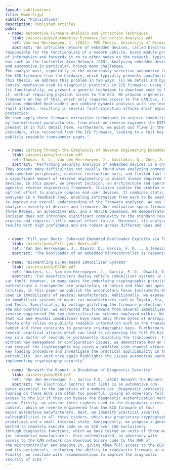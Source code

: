 ```yaml
---
layout: publications
title: EmberCrypt
subTitle: "Publications"
description: Published articles
pubs:
 - name: Automotive Firmware Analysis and Extraction Techniques
   link: /assets/pubs/Automotive_Firmware_Extraction_Analysis.pdf
   ref: Van den Herrewegen, J. (2021). PhD Thesis. University of Birmingham, UK.
   abstract: "An intricate network of embedded devices, called Electronic Control Units (ECUs), is
responsible for the functionality of a modern vehicle. Every module processes a myriad
of information and forwards it on to other nodes on the network, typically an automotive
bus such as the Controller Area Network (CAN). Analysing embedded device software,
and automotive in particular, brings many challenges.
The analyst must, especially in the notoriously secretive automotive industry, first lift
the ECU firmware from the hardware, which typically prevents unauthorised access. In
this thesis, we address this problem in two ways: (i) We detail and bypass the access
control mechanism used in diagnostic protocols in ECU firmware. Using existing diagnos-
tic functionality, we present a generic technique to download code to RAM and execute
it, without requiring physical access to the ECU. We propose a generic firmware readout
framework on top of this, which only requires access to the CAN bus. (ii) We analyse
various embedded bootloaders and combine dynamic analysis with low-level hardware
fault attacks, resulting in several fault-injection attacks which bypass on-chip readout
protection.
We then apply these firmware extraction techniques to acquire immobiliser firmware
by two different manufacturers, from which we reverse engineer the DST80 cipher and
present it in full detail here. Furthermore, we point out flaws in the key generation
procedure, also recovered from the ECU firmware, leading to a full key recovery based on
publicly readable transponder pages."


 - name: Cutting Through the Complexity of Reverse Engineering Embedded Devices
   link: /assets/pubs/incision.pdf
   ref: Thomas, S. L., Van den Herrewegen, J., Vasilakis, G., Chen, Z., Ordean, M., & Garcia, F. D. (2021). Cutting Through the Complexity of Reverse Engineering Embedded Devices. IACR Transactions on Cryptographic Hardware and Embedded Systems, 2021(3), 360–389. https://doi.org/10.46586/tches.v2021.i3.360-389
   abstract: "Performing security analysis of embedded devices is a challenging task.
They present many difficulties not usually found when analyzing commodity systems:
undocumented peripherals, esoteric instruction sets, and limited tool support. Thus,
a significant amount of reverse engineering is almost always required to analyze such
devices. In this paper, we present Incision, an architecture and operating-system
agnostic reverse engineering framework. Incision tackles the problem of reducing the
upfront effort to analyze complex end-user devices. It combines static and dynamic
analyses in a feedback loop, enabling information from each to be used in tandem
to improve our overall understanding of the firmware analyzed. We use Incision to
analyze a variety of devices and firmware. Our evaluation spans firmware based on
three RTOSes, an automotive ECU, and a 4G/LTE baseband. We demonstrate that
Incision does not introduce significant complexity to the standard reverse engineering
process and requires little manual effort to use. Moreover, its analyses produce correct
results with high confidence and are robust across different OSes and ISAs."


 - name: "Fill your Boots: Enhanced Embedded Bootloader Exploits via Fault Injection and Binary Analysis"
   link: /assets/pubs/Fill_your_Boots.pdf
   ref: "Van den Herrewegen, J., Oswald, D., Garcia, F. D. ., & Temeiza, Q. (2020). Fill your Boots: Enhanced Embedded Bootloader Exploits via Fault Injection and Binary Analysis. IACR Transactions on Cryptographic Hardware and Embedded Systems, 2021(1), 56–81. https://doi.org/10.46586/tches.v2021.i1.56-81"
   abstract: "The bootloader of an embedded microcontroller is responsible for guarding the device’s internal (flash) memory, enforcing read/write protection mechanisms. Fault injection techniques such as voltage or clock glitching have been proven successful in bypassing such protection for specific microcontrollers, but this often requires expensive equipment and/or exhaustive search of the fault parameters. When multiple glitches are required (e.g., when countermeasures are in place) this search becomes of exponential complexity and thus infeasible. Another challenge which makes embedded bootloaders notoriously hard to analyse is their lack of debugging capabilities. This paper proposes a grey-box approach that leverages binary analysis and advanced software exploitation techniques combined with voltage glitching to develop a powerful attack methodology against embedded bootloaders. We showcase our techniques with three real-world microcontrollers as case studies: 1) we combine static and on-chip dynamic analysis to enable a Return-Oriented Programming exploit on the bootloader of the NXP LPC microcontrollers; 2) we leverage on-chip dynamic analysis on the bootloader of the popular STM8 microcontrollers to constrain the glitch parameter search, achieving the first fully-documented multi-glitch attack on a real-world target; 3) we apply symbolic execution to precisely aim voltage glitches at target instructions based on the execution path in the bootloader of the Renesas 78K0 automotive microcontroller. For each case study, we show that using inexpensive, open-design equipment, we are able to efficiently breach the security of these microcontrollers and get full control of the protected memory, even when multiple glitches are required. Finally, we identify and elaborate on several vulnerable design patterns that should be avoided when implementing embedded bootloaders."

 - name: "Dismantling DST80-based Immobiliser Systems"
   link: /assets/pubs/DST80.pdf
   ref: "Wouters, L., Van den Herrewegen, J., Garcia, F. D., Oswald, D., Gierlichs, B., & Preneel, B. (2020). Dismantling DST80-based Immobiliser Systems. IACR Transactions on Cryptographic Hardware and Embedded Systems, 2020(2), 99–127. https://doi.org/10.13154/tches.v2020.i2.99-127"
   abstract: "Car manufacturers deploy vehicle immobiliser systems in order to prevent
car theft. However, in many cases the underlying cryptographic primitives used to
authenticate a transponder are proprietary in nature and thus not open to public
scrutiny. In this paper we publish the proprietary Texas Instruments DST80 cipher
used in immobilisers of several manufacturers. Additionally, we expose serious flaws
in immobiliser systems of major car manufacturers such as Toyota, Kia, Hyundai
and Tesla. Specifically, by voltage glitching the firmware protection mechanisms of
the microcontroller, we extracted the firmware from several immobiliser ECUs and
reverse engineered the key diversification schemes employed within. We discovered
that Kia and Hyundai immobiliser keys have only three bytes of entropy and that
Toyota only relies on publicly readable information such as the transponder serial
number and three constants to generate cryptographic keys. Furthermore, we present
several practical attacks which can lead to recovering the full 80-bit cryptographic
key in a matter of seconds or permanently disabling the transponder. Finally, even
without key management or configuration issues, we demonstrate how an attacker
can recover the cryptographic key using a profiled side-channel attack. We target the
key loading procedure and investigate the practical applicability in the context of
portability. Our work once again highlights the issues automotive vendors face in
implementing cryptography securely"

 - name: "Beneath the Bonnet: a Breakdown of Diagnostic Security"
   link: /assets/pubs/BtB.pdf
   ref: "Van den Herrewegen J., Garcia F.D. (2018) Beneath the Bonnet: A Breakdown of Diagnostic Security. In: Lopez J., Zhou J., Soriano M. (eds) Computer Security. ESORICS 2018. Lecture Notes in Computer Science, vol 11098. Springer, Cham. https://doi.org/10.1007/978-3-319-99073-6_15"
   abstract: "An Electronic Control Unit (ECU) is an automotive com-
puter essential to the operation of a modern car. Diagnostic protocols
running on these ECUs are often too powerful, giving an adversary full
access to the ECU if they can bypass the diagnostic authentication mech-
anism. Firstly, we present three ciphers used in the diagnostic access
control, which we reverse engineered from the ECU firmware of four
major automotive manufacturers. Next, we identify practical security
vulnerabilities in all three ciphers, which use proprietary cryptographic
primitives and a small internal state. Subsequently, we propose a generic
method to remotely execute code on an ECU over CAN exclusively
through diagnostic functions, which we have tested on units of three ma-
jor automotive manufacturers. Once authenticated, an adversary with
access to the CAN network can download binary code to the RAM of
the microcontroller and execute it, giving them full access to the ECU
and its peripherals, including the ability to read/write firmware at will.
Finally, we conclude with recommendations to improve the diagnostic
security of ECUs."
---
```

